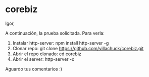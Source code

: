 # corebiz

Igor,

A continuación, la prueba solicitada. Para verla:

1) Instalar http-server: npm install http-server -g
2) Clonar repo: git clone https://github.com/villachuck/corebiz.git
3) Abrir el repo clonado: cd corebiz
4) Abrir el server: http-server -o

Aguardo tus comentarios :)
